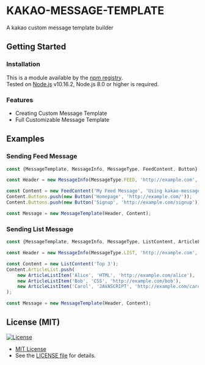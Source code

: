 # KAKAO-MESSAGE-TEMPLATE
A kakao custom message template builder

## Getting Started

### Installation
This is a module available by the [npm registry](https://npmjs.com).  
Tested on [Node.js](https://nodejs.org/en/) v10.16.2, Node.js 8.0 or higher is required.  

### Features
* Creating Custom Message Template
* Full Customizable Message Template

## Examples
### Sending Feed Message
```js
const {MessageTemplate, MessageInfo, MessageType, FeedContent, Button} = require('kakao-message-template');

const Header = new MessageInfo(MessageType.FEED, 'http://example.com', 'App Name', 'http://example.com/icon.png');

const Content = new FeedContent('My Feed Message', 'Using kakao-message-template', 'https://example.com/mypage');
Content.Buttons.push(new Button('Homepage', 'http://example.com/'));
Content.Buttons.push(new Button('Signup', 'http://example.com/signup'));

const Message = new MessageTemplate(Header, Content);
```
### Sending List Message
```js
const {MessageTemplate, MessageInfo, MessageType, ListContent, ArticleListItem} = require('kakao-message-template');

const Header = new MessageInfo(MessageType.LIST, 'http://example.com', 'App Name', 'http://example.com/icon.png');

const Content = new ListContent('Top 3');
Content.ArticleList.push(
    new ArticleListItem('Alice', 'HTML', 'http://example.com/alice'),
    new ArticleListItem('Bob', 'CSS', 'http://example.com/bob'),
    new ArticleListItem('Carol', 'JAVASCRIPT', 'http://example.com/carol')
);

const Message = new MessageTemplate(Header, Content);
```

## License (MIT)
[![License](http://img.shields.io/:license-mit-blue.svg?style=flat-square)](http://badges.mit-license.org)
* [MIT License](http://opensource.org/licenses/mit-license.php)
* See the [LICENSE file](https://github.com/delta-kor/kakao-message-template/blob/master/LICENSE) for details.
